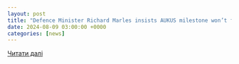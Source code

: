 ```yaml
---
layout: post
title: "Defence Minister Richard Marles insists AUKUS milestone won’t force Australia to accept foreign nuclear waste - ABC News"
date: 2024-08-09 03:00:00 +0000
categories: [news]
---
```


[Читати далі](https://www.abc.net.au/news/2024-08-09/aukus-radioactive-waste-marles-denies-us-uk-obligation/104184608)
